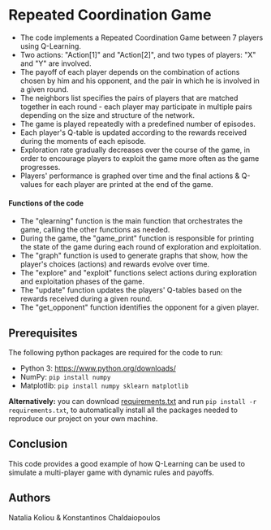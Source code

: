 # Repeated Coordination Game

* The code implements a Repeated Coordination Game between 7 players using Q-Learning.
* Two actions: "Action[1]" and "Action[2]", and two types of players: "X" and "Y" are involved.
* The payoff of each player depends on the combination of actions chosen by him and his opponent, and the pair in which he is involved in a given round.
* The neighbors list specifies the pairs of players that are matched together in each round - each player may participate in multiple pairs depending on the size and structure of the network.
* The game is played repeatedly with a predefined number of episodes.
* Each player's Q-table is updated according to the rewards received during the moments of each episode.
* Exploration rate gradually decreases over the course of the game, in order to encourage players to exploit the game more often as the game progresses.
* Players' performance is graphed over time and the final actions & Q-values for each player are printed at the end of the game.

#### Functions of the code ####
* The "qlearning" function is the main function that orchestrates the game, calling the other functions as needed.
* During the game, the "game_print" function is responsible for printing the state of the game during each round of exploration and exploitation.
* The "graph" function is used to generate graphs that show, how the player's choices (actions) and rewards evolve over time.
* The "explore" and "exploit" functions select actions during exploration and exploitation phases of the game. 
* The "update" function updates the players' Q-tables based on the rewards received during a given round.
* The "get_opponent" function identifies the opponent for a given player.

## Prerequisites
The following python packages are required for the code to run:
* Python 3: https://www.python.org/downloads/
* NumPy: ```pip install numpy```
* Matplotlib: ```pip install numpy sklearn matplotlib```

**Alternatively:** you can download [requirements.txt](https://github.com/nataliakoliou/Repeated-Coordination-Game/blob/main/requirements.txt) and run ```pip install -r requirements.txt```, to automatically install all the packages needed to reproduce our project on your own machine.

## Conclusion
This code provides a good example of how Q-Learning can be used to simulate a multi-player game with dynamic rules and payoffs.

## Authors
Natalia Koliou & Konstantinos Chaldaiopoulos

